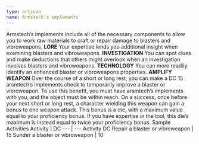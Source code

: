 ```yaml
---
type: artisan
name: Armstech’s implements
---
```

Armstech’s implements include all of the necessary components to allow you to work raw materials to craft or repair damage to blasters and vibroweapons.
__LORE__
Your expertise lends you additional insight when examining blasters and vibroweapons.
__INVESTIGATION__
You can spot clues and make deductions that others might overlook when an investigation involves blasters and vibroweapons.
__TECHNOLOGY__
You can more readily identify an enhanced blaster or vibroweapons properties.
__AMPLIFY WEAPON__
Over the course of a short or long rest, you can make a DC 15 arsmtech’s implements check to temporarily improve a blaster or vibroweapon. To use this benefit, you must have arsmtech’s implements with you, and the object must be within reach. On a success, once before your next short or long rest, a character wielding this weapon can gain a bonus to one weapon attack. This bonus is a die, with a maximum value equal to your proficiency bonus. If you have expertise in the tool, this die’s maximum is instead equal to twice your proficiency bonus.
Sample Activities
Activity | DC
--- | ---
Activity	DC
Repair a blaster or vibroweapon | 15
Sunder a blaster or vibroweapon | 10
